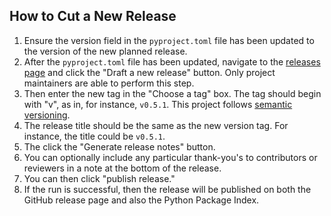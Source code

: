 ## How to Cut a New Release

1. Ensure the version field in the `pyproject.toml` file has been updated to the version of the new planned release.
2. After the `pyproject.toml` file has been updated, navigate to the [releases page](https://github.com/spdx/ntia-conformance-checker/releases) and
   click the "Draft a new release" button. Only project maintainers are able to perform this step.
3. Then enter the new tag in the "Choose a tag" box. The tag should begin with "v", as in, for instance, `v0.5.1`. This project follows [semantic versioning](https://semver.org/).
4.  The release title should be the same as the new version tag. For instance, the title could be `v0.5.1`.
5.  The click the "Generate release notes" button.
6.  You can optionally include any particular thank-you's to contributors or reviewers in a note at the bottom of the release.
7.  You can then click "publish release."
8.  If the run is successful, then the release will be published on both the GitHub release page and also the Python Package Index.
   
